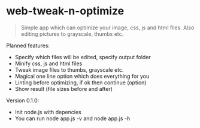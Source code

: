 web-tweak-n-optimize
====================
> Simple app which can optimize your image, css, js and html files. Also editing pictures to grayscale, thumbs etc.

Planned features:
- Specify which files will be edited, specify output folder
- Minify css, js and html files
- Tweak image files to thumbs, grayscale etc.
- Magical one line option which does everything for you
- Linting before optimizing, if ok then continue (option)
- Show result (file sizes before and after)

Version 0.1.0:
- Init node.js with depencies
- You can run node app.js -v and node app.js -h
